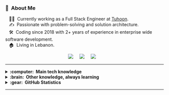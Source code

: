 ### :space_invader: &nbsp;About Me

&nbsp;&nbsp;&nbsp;:technologist: &nbsp;Currently working as a Full Stack Engineer at [Tuhoon](https://tuhoon.com/).\
&nbsp;&nbsp;&nbsp;:writing_hand: &nbsp;Passionate with problem-solving and solution architecture.\
&nbsp;&nbsp;&nbsp;:hammer_and_wrench: &nbsp;Coding since 2018 with 2+ years of experience in enterprise wide software development.\
&nbsp;&nbsp;&nbsp;:house: &nbsp;Living in Lebanon.

<p align="center">
  <a href="https://abbassjaber.github.io/portfolio"><img src="https://img.shields.io/badge/website-000000?style=for-the-badge&logo=About.me&logoColor=white" /></a>&nbsp;&nbsp;&nbsp;&nbsp;
  <a href="https://www.linkedin.com/in/abbass-jaber/"><img src="https://img.shields.io/badge/linkedin-%230077B5.svg?&style=for-the-badge&logo=linkedin&logoColor=white" /></a>&nbsp;&nbsp;&nbsp;&nbsp;
   <a href="mailto:abbassjaber.online@gmail.com"><img src="https://img.shields.io/badge/gmail-%23D14836.svg?&style=for-the-badge&logo=gmail&logoColor=white" /></a>&nbsp;&nbsp;&nbsp;&nbsp;

</p>

<hr/>

<details>
  <summary><b>:computer: &nbsp;Main tech knowledge</b></summary>
  <br/>
  
![HTML5](https://img.shields.io/badge/HTML5-E34F26.svg?&style=flat&logo=html5&logoColor=white)&nbsp;
![CSS3](https://img.shields.io/badge/CSS3-%231572B6.svg?&style=flat&logo=css3&logoColor=white)&nbsp;
![JavaScript](https://img.shields.io/badge/JAVASCRIPT-323330.svg?&style=flat&logo=javascript&logoColor=%23F7DF1E)&nbsp;
![TypeScript](https://img.shields.io/badge/TYPESCRIPT-%23007ACC.svg?&style=flat&logo=typescript&logoColor=white)&nbsp;
![Java](https://img.shields.io/badge/Java-ED8B00.svg?&style=flat&logo=javascript&logoColor=%23F7DF1E)&nbsp;\
![NodeJS](https://img.shields.io/badge/NODEJS-339933.svg?&style=flat&logo=node.js&logoColor=white)&nbsp;
![ExpressJS](https://img.shields.io/badge/Express.js-404D59?style=flat)&nbsp;
![SpringBoot]https://img.shields.io/badge/Spring-6DB33F?style=flat&logo=spring&logoColor=white&nbsp;
![ReactJS](https://img.shields.io/badge/React-20232A?style=flat&logo=react&logoColor=61DAFB)&nbsp;
![GRAPHQL](https://img.shields.io/badge/GRAPHQL-E10098.svg?&style=flat&logo=graphql&logoColor=white)&nbsp;\
![MySQL](https://img.shields.io/badge/MARIADB-4479A1.svg?&style=flat&logo=mariadb&logoColor=white)\
![AWS](https://img.shields.io/badge/AMAZON%20AWS-232F3E.svg?&style=flat&logo=amazon-aws&logoColor=white)&nbsp;
![Redis](https://img.shields.io/badge/REDIS-DC382D.svg?&style=flat&logo=redis&logoColor=white)&nbsp;\
![Nginx](https://img.shields.io/badge/NGINX-269539.svg?&style=flat&logo=nginx&logoColor=white)&nbsp;
![REST API](https://img.shields.io/badge/REST-02569B.svg?&style=flat&logo=rest&logoColor=white)&nbsp;\
![Git](https://img.shields.io/badge/GIT-%23F05033.svg?&style=flat&logo=git&logoColor=white)&nbsp;
![GitHub](https://img.shields.io/badge/GITHUB-%23121011.svg?&style=flat&logo=github&logoColor=white)&nbsp;
![GitLab](https://img.shields.io/badge/GITLAB-%23181717.svg?&style=flat&logo=gitlab&logoColor=white)&nbsp;
![Bitbucket](https://img.shields.io/badge/Bitbucket-0747a6?style=flat&logo=bitbucket&logoColor=white)&nbsp;\
![Docker](https://img.shields.io/badge/DOCKER-2496ED.svg?&style=flat&logo=docker&logoColor=white)&nbsp;
![Kubernetes](https://img.shields.io/badge/KUBERNETES-326CE5.svg?&style=flat&logo=kubernetes&logoColor=white)&nbsp;\
![Clean Architecture](https://img.shields.io/badge/CLEAN%20ARCHITECTURE-6DB33F.svg?&style=flat&logoColor=white)&nbsp;
![MVC Architecture](https://img.shields.io/badge/MVC-888888.svg?&style=flat&logoColor=white)&nbsp;\
![LINUX](https://img.shields.io/badge/LINUX-FCC624?style=flat-square&logo=linux&logoColor=black)
![BASH](https://img.shields.io/badge/Shell_Script-121011?style=flat&logo=gnu-bash&logoColor=white)\
![SCRUM](https://img.shields.io/badge/SCRUM-6DB33F.svg?&style=flat&logo=ddd&logoColor=white)&nbsp;
![JIRA](https://img.shields.io/badge/Jira-0052CC?style=flat&logo=Jira&logoColor=white)&nbsp;
</details>

<details>
  <summary><b>:brain: &nbsp;Other knowledge, always learning</b></summary>
  <br/>
  
![PHP](https://img.shields.io/badge/PHP-777BB4?style=flat&logo=php&logoColor=white)&nbsp;
![Python](https://img.shields.io/badge/Python-14354C?style=flat&logo=python&logoColor=white)&nbsp;
![C](https://img.shields.io/badge/C-00599C?style=flat&logo=c&logoColor=white)&nbsp;
![Java](https://img.shields.io/badge/JAVA-007396.svg?&style=flat&logo=java&logoColor=white)&nbsp;\
![NestJS](https://img.shields.io/badge/NESTJS-E0234E.svg?&style=flat&logo=nestjs&logoColor=white)&nbsp;
![Laravel](https://img.shields.io/badge/Laravel-FF2D20?style=flat&logo=laravel&logoColor=white)&nbsp;\
![TDD](https://img.shields.io/badge/TEST%20DD-E34F26.svg?&style=flat&logo=tdd&logoColor=white)&nbsp;
![DDD](https://img.shields.io/badge/DOMAIN%20DD-02569B.svg?&style=flat&logo=ddd&logoColor=white)&nbsp;\
![Postgres](https://img.shields.io/badge/POSTGRES-%23316192.svg?&style=flat&logo=postgresql&logoColor=white)
![SQLite](https://img.shields.io/badge/SQLITE-003B57.svg?&style=flat&logo=sqlite&logoColor=white)
![MongoDB](https://img.shields.io/badge/MONGODB-47A248.svg?&style=flat&logo=mongodb&logoColor=white)&nbsp;\
![Blockchain](https://img.shields.io/badge/BLOCKCHAIN-121D33.svg?&style=flat&logo=blockchain-dot-com&logoColor=white)&nbsp;
![Cryptocurrencies](https://img.shields.io/badge/CRYPTOCURRENCY-00979D.svg?&style=flat&logo=cryptocurrency&logoColor=black)&nbsp;
![Bitcoin](https://img.shields.io/badge/BITCOIN-0769AD.svg?&style=flat&logo=bitcoin&logoColor=black)&nbsp;
![Ethereum](https://img.shields.io/badge/ETHEREUM-3C3C3D.svg?&style=flat&logo=ethereum&logoColor=white)&nbsp;

</details>

<details>
  <summary><b>:gear: &nbsp;GitHub Statistics</b></summary>
  <br/>
    <p align="center">
        <img height="137px" src="https://github-readme-streak-stats.herokuapp.com/?user=abbassjaber&hide_border=true&theme=merko"/> 
    </p>
</details>

<hr/>
